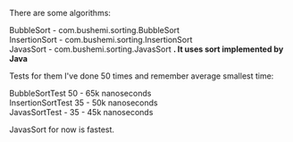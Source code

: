 There are some algorithms:

BubbleSort  - com.bushemi.sorting.BubbleSort <br/>
InsertionSort - com.bushemi.sorting.InsertionSort <br/>
JavasSort - com.bushemi.sorting.JavasSort <b>. It uses sort implemented by Java</b><br/>


Tests for them I've done 50 times and remember average smallest time:

BubbleSortTest 50 - 65k nanoseconds<br/>
InsertionSortTest  35 - 50k nanoseconds<br/>
JavasSortTest - 35 - 45k nanoseconds<br/>


 JavasSort for now is fastest.